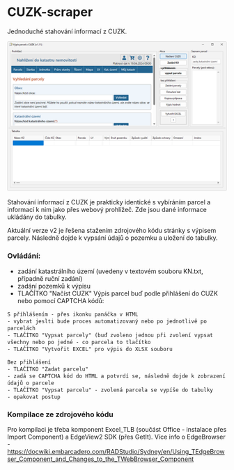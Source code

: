 # CUZK-scraper
Jednoduché stahování informací z CUZK.

![Screenshot](obrazek.png)

Stahování informací z CUZK je prakticky identické s vybíráním parcel a informací k nim jako přes webový prohlížeč. Zde jsou dané informace ukládány do tabulky.

Aktuální verze v2 je řešena stažením zdrojového kódu stránky s výpisem parcely. Následně dojde k vypsání údajů o pozemku a uložení do tabulky.   

### Ovládání:
- zadání katastrálního území (uvedeny v textovém souboru KN.txt, případně ruční zadání)
- zadání pozemků k výpisu
- TLAČÍTKO "Načíst CUZK"
Výpis parcel buď podle přihlášení do CUZK nebo pomocí CAPTCHA kódů:

```
S příhlášením - přes ikonku panáčka v HTML
- vybrat jeslti bude proces automatizovaný nebo po jednotlivě po parcelách
- TLAČÍTKO "Vypsat parcely" (buď zvoleno jednou při zvolení vypsat všechny nebo po jedné - co parcela to tlačítko
- TLAČÍTKO "Vytvořit EXCEL" pro výpis do XLSX souboru
```

```
Bez přihlášení
- TLAČÍTKO "Zadat parcelu"
- zadá se CAPTCHA kód do HTML a potvrdí se, následně dojde k zobrazení údajů o parcele
- TLAČÍTKO "Vypsat parcelu" - zvolená parcela se vypíše do tabulky
- opakovat postup
```


### Kompilace ze zdrojového kódu
Pro kompilaci je třeba komponent Excel_TLB (součást Office - instalace přes Import Component) a EdgeView2 SDK (přes GetIt).
Více info o EdgeBrowser - https://docwiki.embarcadero.com/RADStudio/Sydney/en/Using_TEdgeBrowser_Component_and_Changes_to_the_TWebBrowser_Component
